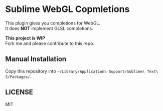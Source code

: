 # Sublime WebGL Copmletions
This plugin gives you completions for WebGL.  
It does **NOT** implement GLSL completions.

**This project is WIP**  
Fork me and please contribute to this repo.

## Manual Installation
Copy this repository into `~/Library/Application\ Support/Sublime\ Text\ 3/Packages/`.

## LICENSE
MIT